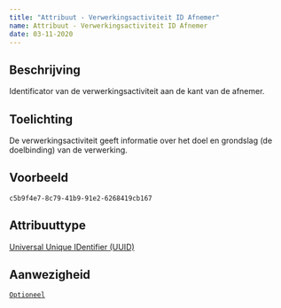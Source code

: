 ```yaml
---
title: "Attribuut - Verwerkingsactiviteit ID Afnemer"
name: Attribuut - Verwerkingsactiviteit ID Afnemer
date: 03-11-2020
---
```


## Beschrijving
Identificator van de verwerkingsactiviteit aan de kant van de afnemer.

## Toelichting
De verwerkingsactiviteit geeft informatie over het doel en grondslag (de doelbinding) van de verwerking.

## Voorbeeld
`c5b9f4e7-8c79-41b9-91e2-6268419cb167`

## Attribuuttype
[Universal Unique IDentifier (UUID)](../attribuuttypen/UUID.md)

## Aanwezigheid
[`Optioneel`](../../gegevenswoordenboek/readme.md#bijzondere-meta-attributen)
